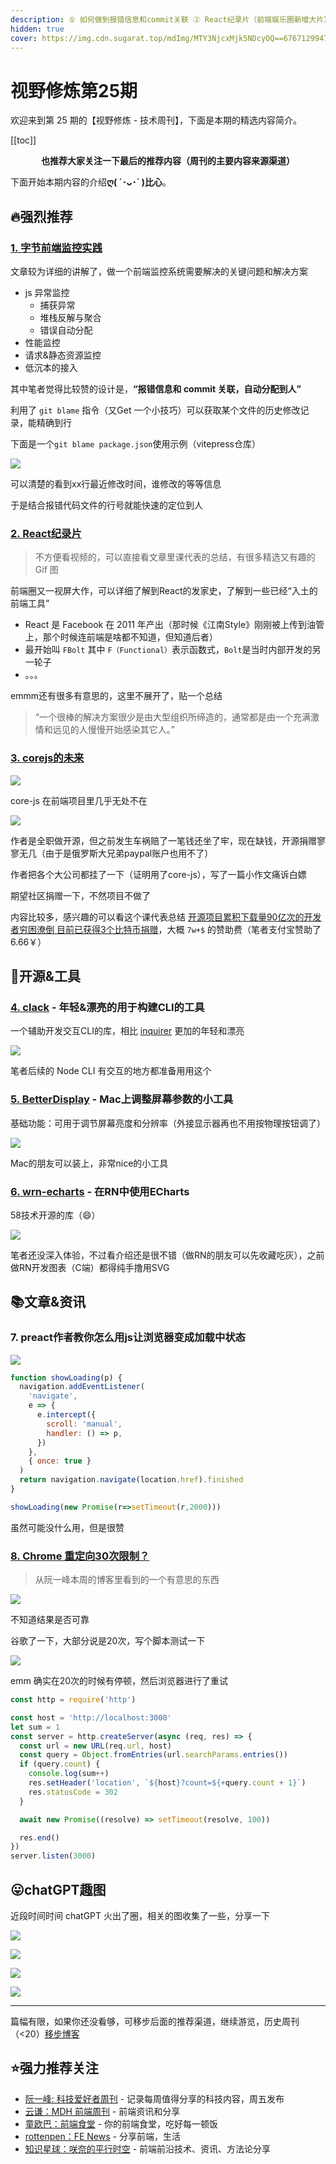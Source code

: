 ```yaml
---
description: ① 如何做到报错信息和commit关联 ② React纪录片（前端娱乐圈新增大片） ③ corejs的未来（💰💰）④ 如何在RN中使用ECharts？⑤ inquirer.js 的替代品 ⑥ Chrome 重定向限制次数?
hidden: true
cover: https://img.cdn.sugarat.top/mdImg/MTY3NjcxMjk5NDcyOQ==676712994729
---
```


# 视野修炼第25期

欢迎来到第 25 期的【视野修炼 - 技术周刊】，下面是本期的精选内容简介。

[[toc]]

<center>

**​也推荐大家关注一下最后的推荐内容（周刊的主要内容来源渠道）**
</center>


下面开始本期内容的介绍**ღ( ´･ᴗ･` )比心**。


## 🔥强烈推荐
### [1. 字节前端监控实践](https://juejin.cn/post/7195496297150709821)

文章较为详细的讲解了，做一个前端监控系统需要解决的关键问题和解决方案
* js 异常监控
  * 捕获异常
  * 堆栈反解与聚合
  * 错误自动分配
* 性能监控
* 请求&静态资源监控
* 低沉本的接入

其中笔者觉得比较赞的设计是，**“报错信息和 commit 关联，自动分配到人”**

利用了 `git blame` 指令（又Get 一个小技巧）可以获取某个文件的历史修改记录，能精确到行

下面是一个`git blame package.json`使用示例（vitepress仓库）

![](https://img.cdn.sugarat.top/mdImg/MTY3NjcwNjI5ODQ4MA==676706298481)

可以清楚的看到xx行最近修改时间，谁修改的等等信息

于是结合报错代码文件的行号就能快速的定位到人

### [2. React纪录片 ](https://juejin.cn/post/7199537072302047289)
>不方便看视频的，可以直接看文章里课代表的总结，有很多精选又有趣的 Gif 图

前端圈又一视屏大作，可以详细了解到React的发家史，了解到一些已经“入土的前端工具”
* React 是 Facebook 在 2011 年产出（那时候《江南Style》刚刚被上传到油管上，那个时候连前端是啥都不知道，但知道后者）
* 最开始叫 `FBolt` 其中 `F（Functional）`表示函数式，`Bolt`是当时内部开发的另一轮子
* 。。。

emmm还有很多有意思的，这里不展开了，贴一个总结

> “一个很棒的解决方案很少是由大型组织所缔造的，通常都是由一个充满激情和远见的人慢慢开始感染其它人。”

### [3. corejs的未来](https://github.com/zloirock/core-js/blob/master/docs/2023-02-14-so-whats-next.md)

![](https://img.cdn.sugarat.top/mdImg/MTY3NjcwODUyMjQ2OQ==676708522469)

core-js 在前端项目里几乎无处不在

![](https://img.cdn.sugarat.top/mdImg/MTY3NjcwODcxOTg5Ng==676708719896)

作者是全职做开源，但之前发生车祸赔了一笔钱还坐了牢，现在缺钱，开源捐赠寥寥无几（由于是俄罗斯大兄弟paypal账户也用不了）

作者把各个大公司都挂了一下（证明用了core-js），写了一篇小作文痛诉白嫖

期望社区捐赠一下，不然项目不做了

内容比较多，感兴趣的可以看这个课代表总结 [开源项目累积下载量90亿次的开发者穷困潦倒 目前已获得3个比特币捐赠](https://www.landiannews.com/archives/97358.html)，大概 `7w+$` 的赞助费（笔者支付宝赞助了6.66￥）


## 🔧开源&工具
### [4. clack](https://github.com/natemoo-re/clack) - 年轻&漂亮的用于构建CLI的工具
一个辅助开发交互CLI的库，相比 [inquirer](https://www.npmjs.com/package/inquirer) 更加的年轻和漂亮

![](https://img.cdn.sugarat.top/mdImg/MTY3NjcxMDQ5NzAxNw==676710497017)

笔者后续的 Node CLI 有交互的地方都准备用用这个

### [5. BetterDisplay](https://github.com/waydabber/BetterDisplay) - Mac上调整屏幕参数的小工具
基础功能：可用于调节屏幕亮度和分辨率（外接显示器再也不用按物理按钮调了）

![](https://img.cdn.sugarat.top/mdImg/MTY3NjcxMTY5NjI3Mw==676711696273)

Mac的朋友可以装上，非常nice的小工具

### [6. wrn-echarts](https://mp.weixin.qq.com/s/jF6JOuQJ1DUDcJuBde50ng) - 在RN中使用ECharts
58技术开源的库（😄）

![](https://img.cdn.sugarat.top/mdImg/MTY3NjcxMTkyNTM2OA==676711925368)

笔者还没深入体验，不过看介绍还是很不错（做RN的朋友可以先收藏吃灰），之前做RN开发图表（C端）都得纯手撸用SVG

## 📚文章&资讯
### 7. preact作者教你怎么用js让浏览器变成加载中状态

![](https://img.cdn.sugarat.top/mdImg/MTY3NjcxMjg1OTczMg==676712859732)

```js
function showLoading(p) {
  navigation.addEventListener(
    'navigate',
    e => {
      e.intercept({
        scroll: 'manual',
        handler: () => p,
      })
    },
    { once: true }
  )
  return navigation.navigate(location.href).finished
}

showLoading(new Promise(r=>setTimeout(r,2000)))
```
虽然可能没什么用，但是很赞

### [8. Chrome 重定向30次限制？](https://neugierig.org/software/blog/2022/12/chrome.html)
>从阮一峰本周的博客里看到的一个有意思的东西

![](https://img.cdn.sugarat.top/mdImg/MTY3NjcxMzEyMTE3Mw==676713121173)

不知道结果是否可靠

谷歌了一下，大部分说是20次，写个脚本测试一下

![](https://img.cdn.sugarat.top/mdImg/MTY3NjcyMzk0MzA5NA==676723943094)

emm 确实在20次的时候有停顿，然后浏览器进行了重试
```ts
const http = require('http')

const host = 'http://localhost:3000'
let sum = 1
const server = http.createServer(async (req, res) => {
  const url = new URL(req.url, host)
  const query = Object.fromEntries(url.searchParams.entries())
  if (query.count) {
    console.log(sum++)
    res.setHeader('location', `${host}?count=${+query.count + 1}`)
    res.statusCode = 302
  }

  await new Promise((resolve) => setTimeout(resolve, 100))

  res.end()
})
server.listen(3000)
```

## 😛chatGPT趣图
近段时间时间 chatGPT 火出了圈，相关的图收集了一些，分享一下

![](https://img.cdn.sugarat.top/mdImg/MTY3NjE4MjMyMTY3NA==676182321674)

![](https://img.cdn.sugarat.top/mdImg/MTY3NjE4MjQ4MjMwMg==676182482302)

![](https://img.cdn.sugarat.top/mdImg/MTY3NjcxMjkzOTgwOQ==676712939809)

![](https://img.cdn.sugarat.top/mdImg/MTY3NjcxMjk5NDcyOQ==676712994729)

---

篇幅有限，如果你还没看够，可移步后面的推荐渠道，继续游览，历史周刊（<20）[移步博客](https://www.dmsrs.org/weekly/index.html)

## ⭐️强力推荐关注
* [阮一峰: 科技爱好者周刊](https://www.ruanyifeng.com/blog/archives.html) - 记录每周值得分享的科技内容，周五发布
* [云谦：MDH 前端周刊](https://www.yuque.com/chencheng/mdh-weekly) - 前端资讯和分享
* [童欧巴：前端食堂](https://github.com/Geekhyt/weekly) - 你的前端食堂，吃好每一顿饭
* [rottenpen：FE News](https://rottenpen.zhubai.love/) - 分享前端，生活
* [知识星球：咲奈的平行时空](https://public.zsxq.com/groups/28851452458181.html) - 前端前沿技术、资讯、方法论分享
